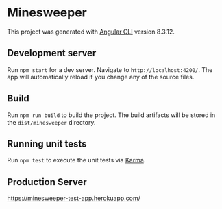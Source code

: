 # Minesweeper

This project was generated with [Angular CLI](https://github.com/angular/angular-cli) version 8.3.12.

## Development server

Run `npm start` for a dev server. Navigate to `http://localhost:4200/`. The app will automatically reload if you change any of the source files.

## Build

Run `npm run build` to build the project. The build artifacts will be stored in the `dist/minesweeper` directory.

## Running unit tests

Run `npm test` to execute the unit tests via [Karma](https://karma-runner.github.io).

## Production Server

https://minesweeper-test-app.herokuapp.com/


